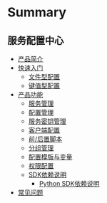 # Summary

## 服务配置中心

* [产品简介](UserGuide/Introduction/product_introduction.md)
* [快速入门]()
    * [文件型配置](UserGuide/QuickStart/file.md)
    * [键值型配置](UserGuide/QuickStart/kv.md)
* [产品功能]()
    * [服务管理](UserGuide/Function/service_management.md)
    * [配置管理](UserGuide/Function/configuration_management.md)
    * [服务密钥管理](UserGuide/Function/client_token.md)
    * [客户端配置](UserGuide/Function/client_configuration.md)
    * [前/后置脚本](UserGuide/Function/pre_and_post_scripts.md)
    * [分组管理](UserGuide/Function/group_management.md)
    * [配置模版与变量](UserGuide/Function/configuration_templates_and_variables.md)
	* [权限配置](UserGuide/Function/rights_management.md)
	* [SDK依赖说明](UserGuide/Function/rights_management.md)
	    * [Python SDK依赖说明 ](UserGuide/Function/python_sdk_dependency.md)
* [常见问题](UserGuide/FAQ/faq.md)